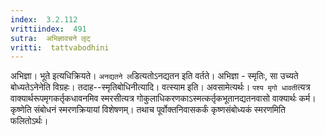 ```yaml
---
index:  3.2.112
vrittiindex:  491
sutra:  अभिज्ञावचने लृट्
vritti:  tattvabodhini 
---
```


अभिज्ञा। भूते इत्यधिक्रियते। `अनद्यतने ल`डित्यतोऽनद्यतन इति वर्तते। अभिज्ञा - स्मृतिः, सा उच्यते बोध्यतेऽनेनेति विग्रहः। तदाह--स्मृतिबोधिनीत्यादि। वत्स्याम इति। अवसामेत्यर्थः। `पश्य मृगो धावती`त्यत्र वाक्यार्थरूपमृगकर्तृकधावनमिव स्मरसीत्यत्र गोकुलाधिकरणकाऽस्मत्कर्तृकभूतानद्यतनवासो वाक्यार्थः कर्म। कृष्णेति संबोधनं स्मरणक्रियायां विशेषणम्। तथाच पूर्वोक्तनिवासकर्कं कृष्णसंबोध्यकं स्मरणमिति फलितोऽर्थः।

